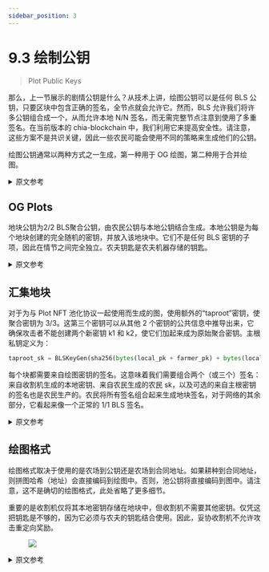 ```yaml
---
sidebar_position: 3
---
```


# 9.3 绘制公钥

> Plot Public Keys

那么，上一节展示的剧情公钥是什么？从技术上讲，绘图公钥可以是任何 BLS 公钥，只要区块中包含正确的签名，全节点就会允许它。然而，BLS 允许我们将许多公钥组合成一个，从而允许本地 N/N 签名，而无需完整节点注意到使用了多重签名。在当前版本的 chia-blockchain 中，我们利用它来提高安全性。请注意，这些方案不是共识关键，因此一些农民可能会使用不同的策略来生成他们的公钥。

绘图公钥通常以两种方式之一生成，第一种用于 OG 绘图，第二种用于合并绘图。

<details>
<summary>原文参考</summary>

So, what is the plot public key shown in the previous section? The plot public key can technically be any BLS public key,
and as long as the correct signatures are included in the block, full nodes will allow it. However, BLS allows us to combine
many public keys into one which allows native N/N signatures without full nodes noticing that a multisignature is used.
In the current versions of chia-blockchain, we use this to our advantage to increase security. Please note that these
schemes are not consensus critical, and therefore some farmers might use different strategies for generating their
public keys.

The plot public key is usually generated in one of two ways, the first for OG Plots, and the second for pooled plots.

</details>

## OG Plots

地块公钥为2/2 BLS聚合公钥，由农民公钥与本地公钥结合生成。本地公钥是为每个地块创建的完全随机的密钥，并放入该地块中。它们不是任何 BLS 密钥的子项，因此在情节之间完全独立。农夫钥匙是农夫机器存储的钥匙。

<details>
<summary>原文参考</summary>

- ## OG Plots

The plot public key is a 2/2 BLS aggregate public key, which is generated by combining the farmer public key with the local public key.
The local public key is a totally random key that is created for each plot, and put into the plot. They are not children
of any BLS keys, and therefore totally independent between plots.
The farmer key is a key that the farmer machine stores.

</details>

## 汇集地块

对于为与 Plot NFT 池化协议一起使用而生成的图，使用额外的“taproot”密钥，使聚合密钥为 3/3。这第三个密钥可以从其他 2 个密钥的公共信息中推导出来，它确保攻击者不能创建两个新密钥 k1 和 k2，使它们加起来成为原始聚合密钥。主根私钥定义为：

```python
taproot_sk = BLSKeyGen(sha256(bytes(local_pk + farmer_pk) + bytes(local_pk) + bytes(farmer_pk)))
```

每个块都需要来自绘图密钥的签名。这意味着我们需要组合两个（或三个）签名：来自收割机生成的本地密钥、来自农民生成的农民 sk，以及可选的来自主根密钥的签名也是农民生产的。农民将所有签名组合起来生成地块签名，对于网络的其余部分，它看起来像一个正常的 1/1 BLS 签名。

<details>
<summary>原文参考</summary>

- ## Pooled Plots

For plots which are generated for use with the Plot NFT pooling protocol, an additional "taproot" secret key is used,
making the aggregate key a 3/3. This 3rd key can be derived from public information of the other 2 keys, and it ensures
that an attacker cannot create two new keys k1 and k2 such that they both add up to the original aggregate key.
The taproot private key is defined as: 

```python
taproot_sk = BLSKeyGen(sha256(bytes(local_pk + farmer_pk) + bytes(local_pk) + bytes(farmer_pk)))
```

Each block requires a signature from the plot key. What this means, is that we need to combine two (or three) signatures: from the local secret key, which is generated by the harvester,
from the farmer sk, which is generated by the farmer, and optionally from the taproot key which is also generated by the farmer.
The farmer combines all the signatures to generate the plot signature, which will look like a normal 1/1 BLS signature
to the rest of the network.

</details>

## 绘图格式

绘图格式取决于使用的是农场到公钥还是农场到合同地址。如果耕种到合同地址，则拼图哈希（地址）会直接编码到绘图中。否则，池公钥将直接编码到图中。请注意，这不是确切的绘图格式，此处省略了更多细节。

重要的是收割机仅将其本地密钥存储在地块中，但收割机不需要其他密钥。仅凭这把钥匙是不够的，因为它必须与农夫的钥匙结合使用。因此，妥协收割机不允许攻击重定向奖励。

<figure>

![](/img/keys/plot_format.png)

</figure>

<details>
<summary>原文参考</summary>

- ## Plot format

The plot format depends on whether farm to public key or farm to contract address is being used. If farming to a contract
address, the puzzle hash (address) is directly encoded into the plot. Otherwise, the pool public key is directly encoded into the plot.
Note that this is not the exact plot format, there are a few more details that are left out here.

The important thing is that the harvester is only storing their local key in the plot, but no other keys are required
from the harvester. This key alone is not enough to do anything, since it must be combined with the farmer's key. 
Therefore compromising the harvester does not allow an attack to redirect rewards.

<figure>

![](/img/keys/plot_format.png)

</figure>

</details>

